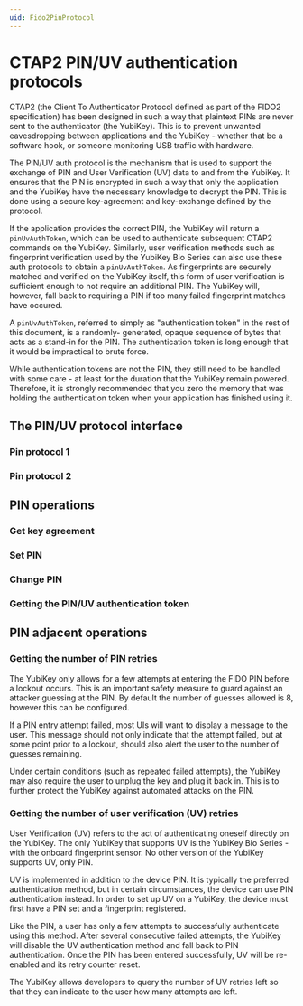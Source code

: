 ```yaml
---
uid: Fido2PinProtocol
---
```


<!-- Copyright 2022 Yubico AB

Licensed under the Apache License, Version 2.0 (the "License");
you may not use this file except in compliance with the License.
You may obtain a copy of the License at

    http://www.apache.org/licenses/LICENSE-2.0

Unless required by applicable law or agreed to in writing, software
distributed under the License is distributed on an "AS IS" BASIS,
WITHOUT WARRANTIES OR CONDITIONS OF ANY KIND, either express or implied.
See the License for the specific language governing permissions and
limitations under the License. -->

# CTAP2 PIN/UV authentication protocols

CTAP2 (the Client To Authenticator Protocol defined as part of the FIDO2 specification) has been designed in such
a way that plaintext PINs are never sent to the authenticator (the YubiKey). This is to prevent unwanted
eavesdropping between applications and the YubiKey - whether that be a software hook, or someone monitoring
USB traffic with hardware.

The PIN/UV auth protocol is the mechanism that is used to support the exchange of PIN and User Verification (UV)
data to and from the YubiKey. It ensures that the PIN is encrypted in such a way that only the application
and the YubiKey have the necessary knowledge to decrypt the PIN. This is done using a secure key-agreement and
key-exchange defined by the protocol.

If the application provides the correct PIN, the YubiKey will return a `pinUvAuthToken`, which can be used to
authenticate subsequent CTAP2 commands on the YubiKey. Similarly, user verification methods such as fingerprint
verification used by the YubiKey Bio Series can also use these auth protocols to obtain a `pinUvAuthToken`.
As fingerprints are securely matched and verified on the YubiKey itself, this form of user verification is
sufficient enough to not require an additional PIN. The YubiKey will, however, fall back to requiring a PIN
if too many failed fingerprint matches have occured.

A `pinUvAuthToken`, referred to simply as "authentication token" in the rest of this document, is a randomly-
generated, opaque sequence of bytes that acts as a stand-in for the PIN. The authentication token is long
enough that it would be impractical to brute force.

While authentication tokens are not the PIN, they still need to be handled with some care - at least for the
duration that the YubiKey remain powered. Therefore, it is strongly recommended that you zero the memory
that was holding the authentication token when your application has finished using it.

## The PIN/UV protocol interface

### Pin protocol 1

### Pin protocol 2

## PIN operations

### Get key agreement

### Set PIN

### Change PIN

### Getting the PIN/UV authentication token

## PIN adjacent operations

### Getting the number of PIN retries

The YubiKey only allows for a few attempts at entering the FIDO PIN before a lockout occurs. This is an
important safety measure to guard against an attacker guessing at the PIN. By default the number of
guesses allowed is 8, however this can be configured.

If a PIN entry attempt failed, most UIs will want to display a message to the user. This message should
not only indicate that the attempt failed, but at some point prior to a lockout, should also alert the
user to the number of guesses remaining.

Under certain conditions (such as repeated failed attempts), the YubiKey may also require the user to
unplug the key and plug it back in. This is to further protect the YubiKey against automated attacks
on the PIN.

### Getting the number of user verification (UV) retries

User Verification (UV) refers to the act of authenticating oneself directly on the YubiKey. The only
YubiKey that supports UV is the YubiKey Bio Series - with the onboard fingerprint sensor. No other
version of the YubiKey supports UV, only PIN.

UV is implemented in addition to the device PIN. It is typically the preferred authentication method,
but in certain circumstances, the device can use PIN authentication instead. In order to set up UV
on a YubiKey, the device must first have a PIN set and a fingerprint registered.

Like the PIN, a user has only a few attempts to successfully authenticate using this method. After
several consecutive failed attempts, the YubiKey will disable the UV authentication method and fall
back to PIN authentication. Once the PIN has been entered successfully, UV will be re-enabled and
its retry counter reset.

The YubiKey allows developers to query the number of UV retries left so that they can indicate to
the user how many attempts are left.
